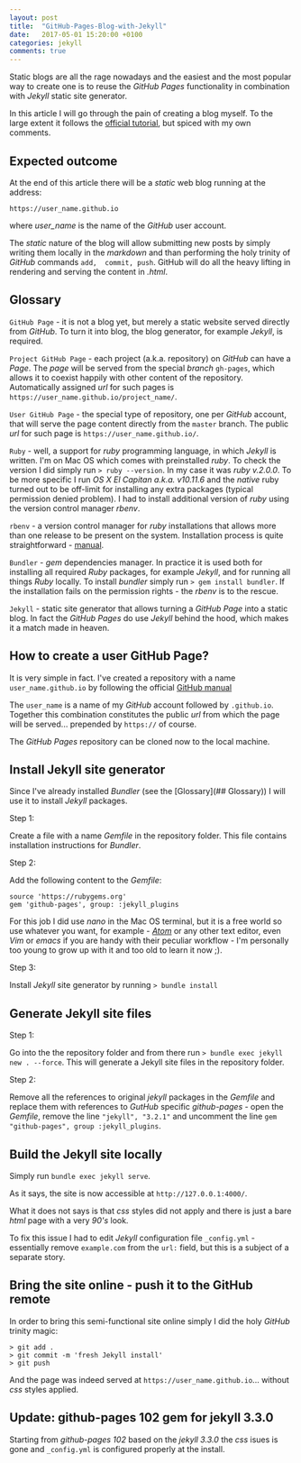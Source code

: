 ```yaml
---
layout: post
title:  "GitHub-Pages-Blog-with-Jekyll"
date:   2017-05-01 15:20:00 +0100
categories: jekyll
comments: true
---
```


Static blogs are all the rage nowadays and the easiest and the most popular way to create one is to reuse the *GitHub Pages* functionality in combination with *Jekyll* static site generator.

In this article I will go through the pain of creating a blog myself. To the large extent it follows the [official tutorial](https://help.github.com/articles/setting-up-your-github-pages-site-locally-with-jekyll/), but spiced with my own comments.


## Expected outcome

At the end of this article there will be a *static* web blog running at the address:

```
https://user_name.github.io
```

where *user_name* is the name of the *GitHub* user account.

The *static* nature of the blog will allow submitting new posts by simply writing them locally in the *markdown* and than performing the holy trinity of *GitHub* commands `add,  commit, push`. GitHub will do all the heavy lifting in rendering and serving the content in *.html*.


## Glossary

`GitHub Page` - it is not a blog yet, but merely a static website served directly from *GitHub*. To turn it into blog, the blog generator, for example *Jekyll*, is required.

`Project GitHub Page` - each project (a.k.a. repository) on *GitHub* can have a *Page*. The *page* will be served from the special *branch* `gh-pages`, which allows it to coexist happily with other content of the repository. Automatically assigned *url* for such pages is `https://user_name.github.io/project_name/`.

`User GitHub Page` - the special type of repository, one per *GitHub* account, that will serve the page content directly from the `master` branch. The public *url* for such page is `https://user_name.github.io/`.

`Ruby` - well, a support for *ruby* programming language, in which *Jekyll* is written. I'm on Mac OS which comes with preinstalled *ruby*. To check the version I did simply run `> ruby --version`. In my case it was  *ruby v.2.0.0*. To be more specific I run *OS X El Capitan a.k.a. v10.11.6* and the *native* ruby turned out to be off-limit for installing any extra packages (typical permission denied problem). I had to install additional version of *ruby* using the version control manager *rbenv*.

`rbenv` - a version control manager for *ruby* installations that allows more than one release to be present on the system. Installation process is quite straightforward - [manual](https://github.com/rbenv/rbenv).

`Bundler` - *gem* dependencies manager. In practice it is used both for installing all required *Ruby* packages, for example *Jekyll*, and for running all things *Ruby* locally. To install *bundler* simply run `> gem install bundler`. If the installation fails on the permission rights - the *rbenv* is to the rescue.

`Jekyll` - static site generator that allows turning a *GitHub Page* into a static blog. In fact the *GitHub Pages* do use *Jekyll* behind the hood, which makes it a match made in heaven.


## How to create a user GitHub Page?

It is very simple in fact. I've created a repository with a name `user_name.github.io` by following the official [GitHub manual](https://help.github.com/articles/create-a-repo/)

The `user_name` is a name of my *GitHub* account followed by `.github.io`. Together this combination constitutes the public *url* from which the page will be served... prepended by `https://` of course.

The *GitHub Pages* repository can be cloned now to the local machine.


## Install Jekyll site generator

Since I've already installed *Bundler* (see the [Glossary](## Glossary)) I will use it to install *Jekyll* packages.

Step 1:

Create a file with a name *Gemfile* in the repository folder. This file contains installation instructions for *Bundler*.

Step 2:

Add the following content to the *Gemfile*:

```
source 'https://rubygems.org'
gem 'github-pages', group: :jekyll_plugins
```
For this job I did use *nano* in the Mac OS terminal, but it is a free world so use whatever you want, for example - [*Atom*](https://atom.io/) or any other text editor, even *Vim* or *emacs* if you are handy with their peculiar workflow - I'm personally too young to grow up with it and too old to learn it now ;).

Step 3:

Install *Jekyll* site generator by running `> bundle install`


## Generate Jekyll site files

Step 1:

Go into the the repository folder and from there run `> bundle exec jekyll new . --force`. This will generate a Jekyll site files in the repository folder.

Step 2:

Remove all the references to original *jekyll* packages in the *Gemfile* and replace them with references to *GutHub* specific *github-pages* - open the *Gemfile*, remove the line `"jekyll", "3.2.1"` and uncomment the line `gem "github-pages", group :jekyll_plugins`.


## Build the Jekyll site locally

Simply run `bundle exec jekyll serve`.

As it says, the site is now accessible at `http://127.0.0.1:4000/`.

What it does not says is that *css* styles did not apply and there is just a bare *html* page with a very *90's* look.

To fix this issue I had to edit *Jekyll* configuration file `_config.yml` - essentially remove `example.com` from the `url:` field, but this is a subject of a separate story.

## Bring the site online - push it to the GitHub remote

In order to bring this semi-functional site online simply I did the holy *GitHub* trinity magic:

```
> git add .
> git commit -m 'fresh Jekyll install'
> git push
```

And the page was indeed served at `https://user_name.github.io`... without *css* styles applied.

## Update: github-pages 102 gem for jekyll 3.3.0

Starting from *github-pages 102* based on the *jekyll 3.3.0* the *css* isues is gone and `_config.yml` is configured properly at the install.
